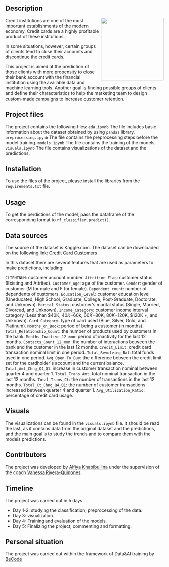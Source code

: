 ## Description

<img align="right" height="200" src="https://loanscanada.ca/wp-content/uploads/2016/05/credit_card_churning-1.png" />

Credit institutions are one of the most important establishments of the modern economy. Credit cards are a highly profitable product of these institutions. 

In some situations, however, certain groups of clients tend to close their accounts and discontinue the credit cards. 

This project is aimed at the prediction of those clients with more propensity to close their bank account with the financial institution using the available data and machine learning tools.
Another goal is finding possible groups of clients and define their characteristics to help the marketing team to design custom-made campaigns to increase customer retention.

## Project files

The project contains the following files:
```eda.ipynb``` The file includes basic information about the dataset obtained by using  ```pandas``` library.
```preprocessing.ipynb``` The file contains the preprocessing steps before the model training.
```models.ipynb``` The file contains the training of the models.
```visuals.ipynb``` The file contains visualizations of the dataset and the predictions. 

## Installation

To use the files of the project, please install the libraries from the ```requirements.txt``` file.

## Usage

To get the perdictions of the model, pass the dataframe of the corresponding format to ```rf_classifier.predict()```. 

##   Data sources

The source of the dataset is Kaggle.com.
The dataset can be downloaded on the following link:
[Credit Card Customers](https://www.kaggle.com/sakshigoyal7/credit-card-customers)

In this dataset there are several features that are used as parameters to make predictions, including:

`CLIENTNUM`: customer account number.
`Attrition_Flag`: customer status (Existing and Attrited).
`Customer_Age`: age of the customer.
`Gender`: gender of customer (M for male and F for female).
`Dependent_count`: number of dependents of customers.
`Education_Level`: customer education level (Uneducated, High School, Graduate, College, Post-Graduate, Doctorate, and Unknown).
`Marital_Status`: customer's marital status (Single, Married, Divorced, and Unknown).
`Income_Category`: customer income interval category (Less than $40K, $40K-$60k, $60K-$80K, $80K-$120K, $120K +, and Unknown).
`Card_Category`: type of card used (Blue, Silver, Gold, and Platinum).
`Months_on_Book`: period of being a customer (in months).
`Total_Relationship_Count`: the number of products used by customers in the bank.
`Months_Inactive_12_mon`: period of inactivity for the last 12 months.
`Contacts_Count_12_mon`: the number of interactions between the bank and the customer in the last 12 months.
`Credit_Limit`: credit card transaction nominal limit in one period.
`Total_Revolving_Bal`: total funds used in one period.
`Avg_Open_To_Buy`: the difference between the credit limit set for the cardholder's account and the current balance.
`Total_Amt_Chng_Q4_Q1`: increase in customer transaction nominal between quarter 4 and quarter 1.
`Total_Trans_Amt`: total nominal transaction in the last 12 months.
`Total_Trans_Ct`: the number of transactions in the last 12 months.
`Total_Ct_Chng_Q4_Q1`: the number of customer transactions increased between quarter 4 and quarter 1.
`Avg_Utilization_Ratio`: percentage of credit card usage.

##  Visuals
The visualizations can be found in the ```visuals.ipynb``` file. It should be read the last, as it contains data from the original dataset and the predictions, and the main goal is to study the trends and to compare them with the models predictions.

##  Contributors
The project was developed by [Alfiya Khabibullina](https://github.com/justalphie) under the supervision of the coach [Vanessa Rivera-Quinones](https://github.com/vriveraq)


##  Timeline
The project was carried out in 5 days.
- Day 1-2: studying the classification, preprocessing of the data.
- Day 3: visualization.
- Day 4: Training and evaluation of the models.
- Day 5: Finalizing the project, commenting and formatting.

##  Personal situation
The project was carried out within the framework of Data&AI training by [BeCode](https://becode.org/)